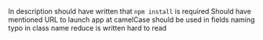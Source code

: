In description should have written that `npm install` is required
Should have mentioned URL to launch app at
camelCase should be used in fields naming
typo in class name
reduce is written hard to read
